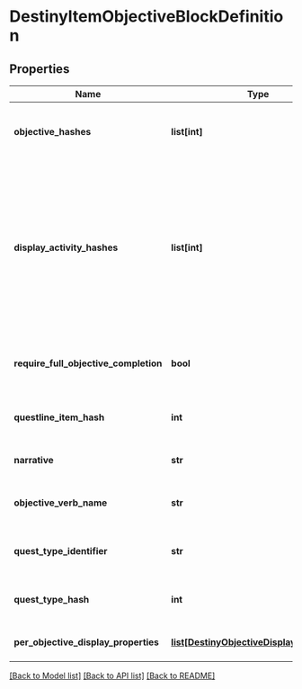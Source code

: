 # DestinyItemObjectiveBlockDefinition

## Properties
Name | Type | Description | Notes
------------ | ------------- | ------------- | -------------
**objective_hashes** | **list[int]** | The hashes to Objectives (DestinyObjectiveDefinition) that are part of this Quest Step, in the order that they should be rendered. | [optional] 
**display_activity_hashes** | **list[int]** | For every entry in objectiveHashes, there is a corresponding entry in this array at the same index. If the objective is meant to be associated with a specific DestinyActivityDefinition, there will be a valid hash at that index. Otherwise, it will be invalid (0).  Rendered somewhat obsolete by perObjectiveDisplayProperties, which currently has much the same information but may end up with more info in the future. | [optional] 
**require_full_objective_completion** | **bool** | If True, all objectives must be completed for the step to be completed. If False, any one objective can be completed for the step to be completed. | [optional] 
**questline_item_hash** | **int** | The hash for the DestinyInventoryItemDefinition representing the Quest to which this Quest Step belongs. | [optional] 
**narrative** | **str** | The localized string for narrative text related to this quest step, if any. | [optional] 
**objective_verb_name** | **str** | The localized string describing an action to be performed associated with the objectives, if any. | [optional] 
**quest_type_identifier** | **str** | The identifier for the type of quest being performed, if any. Not associated with any fixed definition, yet. | [optional] 
**quest_type_hash** | **int** | A hashed value for the questTypeIdentifier, because apparently I like to be redundant. | [optional] 
**per_objective_display_properties** | [**list[DestinyObjectiveDisplayProperties]**](DestinyObjectiveDisplayProperties.md) | One entry per Objective on the item, it will have related display information. | [optional] 

[[Back to Model list]](../README.md#documentation-for-models) [[Back to API list]](../README.md#documentation-for-api-endpoints) [[Back to README]](../README.md)


